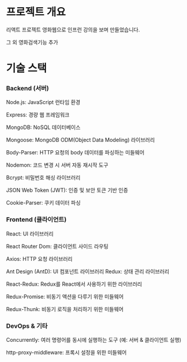 # 프로젝트 개요
리액트 프로젝트 영화웹으로 인프런 강의을 보며 만들었습니다. 

그 외 영화검색기능 추가

# 기술 스택
 ### Backend (서버)

 
Node.js: JavaScript 런타임 환경


Express: 경량 웹 프레임워크


MongoDB: NoSQL 데이터베이스


Mongoose: MongoDB ODM(Object Data Modeling) 라이브러리


Body-Parser: HTTP 요청의 body 데이터를 파싱하는 미들웨어


Nodemon: 코드 변경 시 서버 자동 재시작 도구


Bcrypt: 비밀번호 해싱 라이브러리


JSON Web Token (JWT): 인증 및 보안 토큰 기반 인증


Cookie-Parser: 쿠키 데이터 파싱


### Frontend (클라이언트)


React: UI 라이브러리


React Router Dom: 클라이언트 사이드 라우팅


Axios: HTTP 요청 라이브러리


Ant Design (AntD): UI 컴포넌트 라이브러리
Redux: 상태 관리 라이브러리


React-Redux: Redux를 React에서 사용하기 위한 라이브러리


Redux-Promise: 비동기 액션을 다루기 위한 미들웨어


Redux-Thunk: 비동기 로직을 처리하기 위한 미들웨어


### DevOps & 기타


Concurrently: 여러 명령어를 동시에 실행하는 도구 (예: 서버 & 클라이언트 실행)


http-proxy-middleware: 프록시 설정을 위한 미들웨어





